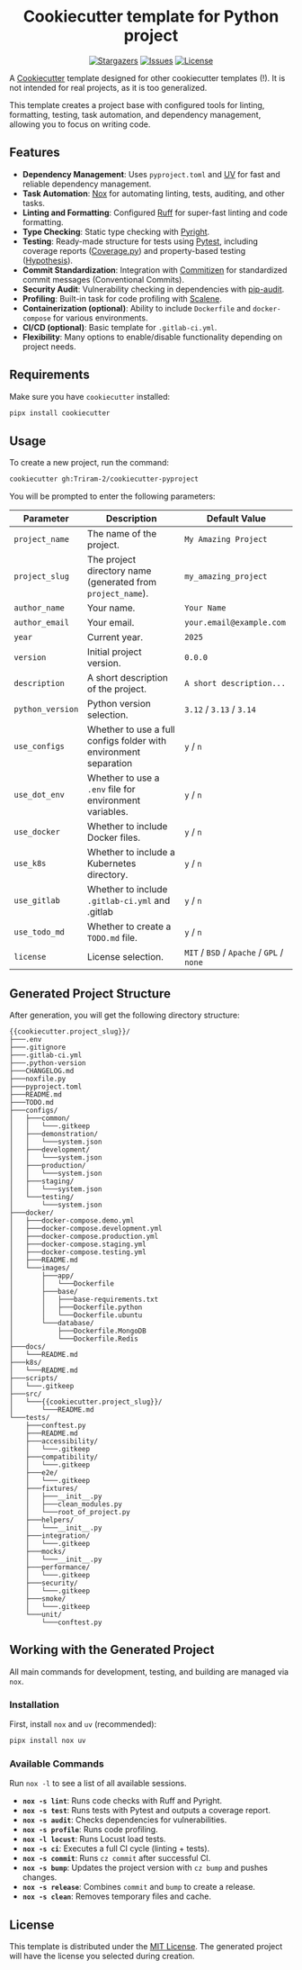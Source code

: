 <h1 align="center">Cookiecutter template for Python project</h1>
<p align="center">
    <a href="https://github.com/Triram-2/cookiecutter-pyproject/stargazers">
        <img alt="Stargazers" src="https://img.shields.io/github/stars/Triram-2/cookiecutter-pyproject?style=for-the-badge&logo=starship&color=C9CBFF&logoColor=D9E0EE&labelColor=302D41"></a>
    <a href="https://github.com/Triram-2/cookiecutter-pyproject/issues">
        <img alt="Issues" src="https://img.shields.io/github/issues/Triram-2/cookiecutter-pyproject?style=for-the-badge&logo=gitbook&color=F2CDCD&logoColor=D9E0EE&labelColor=302D41"></a>
    <a href="https://github.com/Triram-2/cookiecutter-pyproject/blob/main/LICENSE">
        <img alt="License" src="https://img.shields.io/github/license/Triram-2/cookiecutter-pyproject?style=for-the-badge&logo=github&color=B5E8E0&logoColor=D9E0EE&labelColor=302D41"></a>
</p>

A [Cookiecutter](https://github.com/cookiecutter/cookiecutter) template designed for other cookiecutter templates (!).
It is not intended for real projects, as it is too generalized.

This template creates a project base with configured tools for linting, formatting, testing, task automation, and dependency management, allowing you to focus on writing code.

## Features

- **Dependency Management**: Uses `pyproject.toml` and [UV](https://github.com/astral-sh/uv) for fast and reliable dependency management.
- **Task Automation**: [Nox](https://nox.thea.codes/) for automating linting, tests, auditing, and other tasks.
- **Linting and Formatting**: Configured [Ruff](https://github.com/astral-sh/ruff) for super-fast linting and code formatting.
- **Type Checking**: Static type checking with [Pyright](https://github.com/microsoft/pyright).
- **Testing**: Ready-made structure for tests using [Pytest](https://pytest.org/), including coverage reports ([Coverage.py](https://coverage.readthedocs.io/)) and property-based testing ([Hypothesis](https://hypothesis.readthedocs.io/)).
- **Commit Standardization**: Integration with [Commitizen](https://commitizen-tools.github.io/commitizen/) for standardized commit messages (Conventional Commits).
- **Security Audit**: Vulnerability checking in dependencies with [pip-audit](https://pypi.org/project/pip-audit/).
- **Profiling**: Built-in task for code profiling with [Scalene](https://github.com/plasma-umass/scalene).
- **Containerization (optional)**: Ability to include `Dockerfile` and `docker-compose` for various environments.
- **CI/CD (optional)**: Basic template for `.gitlab-ci.yml`.
- **Flexibility**: Many options to enable/disable functionality depending on project needs.

## Requirements

Make sure you have `cookiecutter` installed:
```bash
pipx install cookiecutter
```

## Usage

To create a new project, run the command:

```bash
cookiecutter gh:Triram-2/cookiecutter-pyproject
```

You will be prompted to enter the following parameters:

| Parameter | Description                                                              | Default Value                     |
|---|-----------------------------------------------------------------------|-------------------------------------------|
| `project_name` | The name of the project.                                                     | `My Amazing Project`                      |
| `project_slug` | The project directory name (generated from `project_name`).                | `my_amazing_project`                      |
| `author_name` | Your name.                                                             | `Your Name`                               |
| `author_email` | Your email.                                                            | `your.email@example.com`                  |
| `year` | Current year.                                                          | `2025`                                    |
| `version` | Initial project version.                                             | `0.0.0`                                   |
| `description` | A short description of the project.                                             | `A short description...`                  |
| `python_version` | Python version selection.                                                  | `3.12` / `3.13` / `3.14`                  |
| `use_configs` | Whether to use a full configs folder with environment separation | `y` / `n`                                 |
| `use_dot_env` | Whether to use a `.env` file for environment variables.                 | `y` / `n`                                 |
| `use_docker` | Whether to include Docker files.                                         | `y` / `n`                                 |
| `use_k8s` | Whether to include a Kubernetes directory.                                   | `y` / `n`                                 |
| `use_gitlab` | Whether to include `.gitlab-ci.yml` and .gitlab                                | `y` / `n`                                 |
| `use_todo_md` | Whether to create a `TODO.md` file.                                            | `y` / `n`                                 |
| `license` | License selection.                                                       | `MIT` / `BSD` / `Apache` / `GPL` / `none` |

## Generated Project Structure

After generation, you will get the following directory structure:

```
{{cookiecutter.project_slug}}/
├───.env
├───.gitignore
├───.gitlab-ci.yml
├───.python-version
├───CHANGELOG.md
├───noxfile.py
├───pyproject.toml
├───README.md
├───TODO.md
├───configs/
│   ├───common/
│   │   └───.gitkeep
│   ├───demonstration/
│   │   └───system.json
│   ├───development/
│   │   └───system.json
│   ├───production/
│   │   └───system.json
│   ├───staging/
│   │   └───system.json
│   └───testing/
│       └───system.json
├───docker/
│   ├───docker-compose.demo.yml
│   ├───docker-compose.development.yml
│   ├───docker-compose.production.yml
│   ├───docker-compose.staging.yml
│   ├───docker-compose.testing.yml
│   ├───README.md
│   └───images/
│       ├───app/
│       │   └───Dockerfile
│       ├───base/
│       │   ├───base-requirements.txt
│       │   ├───Dockerfile.python
│       │   └───Dockerfile.ubuntu
│       └───database/
│           ├───Dockerfile.MongoDB
│           └───Dockerfile.Redis
├───docs/
│   └───README.md
├───k8s/
│   └───README.md
├───scripts/
│   └───.gitkeep
├───src/
│   └───{{cookiecutter.project_slug}}/
│       └───README.md
└───tests/
    ├───conftest.py
    ├───README.md
    ├───accessibility/
    │   └───.gitkeep
    ├───compatibility/
    │   └───.gitkeep
    ├───e2e/
    │   └───.gitkeep
    ├───fixtures/
    │   ├───__init__.py
    │   ├───clean_modules.py
    │   └───root_of_project.py
    ├───helpers/
    │   └───__init__.py
    ├───integration/
    │   └───.gitkeep
    ├───mocks/
    │   └───__init__.py
    ├───performance/
    │   └───.gitkeep
    ├───security/
    │   └───.gitkeep
    ├───smoke/
    │   └───.gitkeep
    └───unit/
        └───conftest.py
```

## Working with the Generated Project

All main commands for development, testing, and building are managed via `nox`.

### Installation

First, install `nox` and `uv` (recommended):
```bash
pipx install nox uv
```

### Available Commands

Run `nox -l` to see a list of all available sessions.

- **`nox -s lint`**: Runs code checks with Ruff and Pyright.
- **`nox -s test`**: Runs tests with Pytest and outputs a coverage report.
- **`nox -s audit`**: Checks dependencies for vulnerabilities.
- **`nox -s profile`**: Runs code profiling.
- **`nox -l locust`**: Runs Locust load tests.
- **`nox -s ci`**: Executes a full CI cycle (linting + tests).
- **`nox -s commit`**: Runs `cz commit` after successful CI.
- **`nox -s bump`**: Updates the project version with `cz bump` and pushes changes.
- **`nox -s release`**: Combines `commit` and `bump` to create a release.
- **`nox -s clean`**: Removes temporary files and cache.

## License

This template is distributed under the [MIT License](./LICENSE). The generated project will have the license you selected during creation.